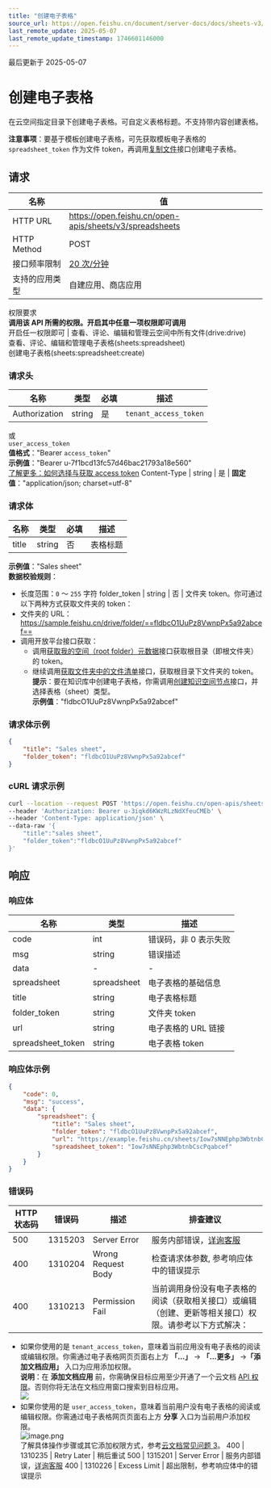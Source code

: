 ```yaml
---
title: "创建电子表格"
source_url: https://open.feishu.cn/document/server-docs/docs/sheets-v3/spreadsheet/create
last_remote_update: 2025-05-07
last_remote_update_timestamp: 1746601146000
---
```

最后更新于 2025-05-07

# 创建电子表格

在云空间指定目录下创建电子表格。可自定义表格标题。不支持带内容创建表格。

**注意事项**：要基于模板创建电子表格，可先获取模板电子表格的 `spreadsheet_token` 作为文件 token，再调用[复制文件](https://open.feishu.cn/document/uAjLw4CM/ukTMukTMukTM/reference/drive-v1/file/copy)接口创建电子表格。

## 请求
名称 | 值
---|---
HTTP URL | https://open.feishu.cn/open-apis/sheets/v3/spreadsheets
HTTP Method | POST
接口频率限制 | [20 次/分钟](https://open.feishu.cn/document/ukTMukTMukTM/uUzN04SN3QjL1cDN)
支持的应用类型 | 自建应用、商店应用
权限要求  
            **调用该 API 所需的权限。开启其中任意一项权限即可调用**  
            开启任一权限即可 | 查看、评论、编辑和管理云空间中所有文件(drive:drive)  
            查看、评论、编辑和管理电子表格(sheets:spreadsheet)  
            创建电子表格(sheets:spreadsheet:create)

### 请求头

名称 | 类型 | 必填 | 描述
--- | --- | --- | ---
Authorization | string | 是 | `tenant_access_token`  
或  
`user_access_token`  
**值格式**："Bearer `access_token`"  
**示例值**："Bearer u-7f1bcd13fc57d46bac21793a18e560"  
[了解更多：如何选择与获取 access token](https://open.feishu.cn/document/uAjLw4CM/ugTN1YjL4UTN24CO1UjN/trouble-shooting/how-to-choose-which-type-of-token-to-use)
Content-Type | string | 是 | **固定值**："application/json; charset=utf-8"

### 请求体

名称 | 类型 | 必填 | 描述
--- | --- | --- | ---
title | string | 否 | 表格标题  
**示例值**："Sales sheet"  
**数据校验规则**：  
- 长度范围：`0` ～ `255` 字符
folder_token | string | 否 | 文件夹 token。你可通过以下两种方式获取文件夹的 token：  
- 文件夹的 URL：https://sample.feishu.cn/drive/folder/==fldbcO1UuPz8VwnpPx5a92abcef==  
- 调用开放平台接口获取：  
    - 调用[获取我的空间（root folder）元数据](https://open.feishu.cn/document/ukTMukTMukTM/ugTNzUjL4UzM14CO1MTN/get-root-folder-meta)接口获取根目录（即根文件夹）的 token。  
    - 继续调用[获取文件夹中的文件清单](https://open.feishu.cn/document/uAjLw4CM/ukTMukTMukTM/reference/drive-v1/file/list)接口，获取根目录下文件夹的 token。  
**提示**：要在知识库中创建电子表格，你需调用[创建知识空间节点](https://open.feishu.cn/document/ukTMukTMukTM/uUDN04SN0QjL1QDN/wiki-v2/space-node/create)接口，并选择表格（sheet）类型。  
**示例值**："fldbcO1UuPz8VwnpPx5a92abcef"

### 请求体示例
```json
{
    "title": "Sales sheet",
    "folder_token": "fldbcO1UuPz8VwnpPx5a92abcef"
}
```

### cURL 请求示例

```bash
curl --location --request POST 'https://open.feishu.cn/open-apis/sheets/v3/spreadsheets' \
--header 'Authorization: Bearer u-3iqkd6KWzRLzNdXfeuCMEb' \
--header 'Content-Type: application/json' \
--data-raw '{
    "title":"sales sheet",
    "folder_token":"fldbcO1UuPz8VwnpPx5a92abcef"
}'
```

## 响应

### 响应体

名称 | 类型 | 描述
--- | --- | ---
code | int | 错误码，非 0 表示失败
msg | string | 错误描述
data | \- | \-
spreadsheet | spreadsheet | 电子表格的基础信息
title | string | 电子表格标题
folder_token | string | 文件夹 token
url | string | 电子表格的 URL 链接
spreadsheet_token | string | 电子表格 token

### 响应体示例
```json
{
    "code": 0,
    "msg": "success",
    "data": {
        "spreadsheet": {
            "title": "Sales sheet",
            "folder_token": "fldbcO1UuPz8VwnpPx5a92abcef",
            "url": "https://example.feishu.cn/sheets/Iow7sNNEphp3WbtnbCscPqabcef",
            "spreadsheet_token": "Iow7sNNEphp3WbtnbCscPqabcef"
        }
    }
}
```

### 错误码

HTTP状态码 | 错误码 | 描述 | 排查建议
--- | --- | --- | ---
500 | 1315203 | Server Error | 服务内部错误，[详询客服](https://applink.feishu.cn/client/helpdesk/open?id=6626260912531570952)
400 | 1310204 | Wrong Request Body | 检查请求体参数, 参考响应体中的错误提示
400 | 1310213 | Permission Fail | 当前调用身份没有电子表格的阅读（获取相关接口）或编辑（创建、更新等相关接口）权限。请参考以下方式解决：  
- 如果你使用的是 `tenant_access_token`，意味着当前应用没有电子表格的阅读或编辑权限。你需通过电子表格网页页面右上方 **「...」** -> **「...更多」** ->**「添加文档应用」** 入口为应用添加权限。  
    **说明**：在 **添加文档应用** 前，你需确保目标应用至少开通了一个云文档 [API 权限](https://open.feishu.cn/document/ukTMukTMukTM/uYTM5UjL2ETO14iNxkTN/scope-list)。否则你将无法在文档应用窗口搜索到目标应用。  
   ![](https://sf3-cn.feishucdn.com/obj/open-platform-opendoc/22c027f63c540592d3ca8f41d48bb107_CSas7OYJBR.png?height=1994&maxWidth=550&width=3278)  
- 如果你使用的是 `user_access_token`，意味着当前用户没有电子表格的阅读或编辑权限。你需通过电子表格网页页面右上方 **分享** 入口为当前用户添加权限。  
  ![image.png](https://sf3-cn.feishucdn.com/obj/open-platform-opendoc/3e052d3bac56f9441296ae22e2969d63_a2DEYrJup8.png?height=278&maxWidth=550&width=1383)  
了解具体操作步骤或其它添加权限方式，参考[云文档常见问题 3](https://open.feishu.cn/document/ukTMukTMukTM/uczNzUjL3czM14yN3MTN#16c6475a)。
400 | 1310235 | Retry Later | 稍后重试
500 | 1315201 | Server Error | 服务内部错误，[详询客服](https://applink.feishu.cn/client/helpdesk/open?id=6626260912531570952)
400 | 1310226 | Excess Limit | 超出限制，参考响应体中的错误提示
